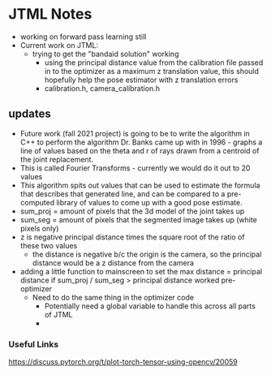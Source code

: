 # JTML Notes
- working on forward pass learning still
- Current work on JTML: 
	- trying to get the "bandaid solution" working
		- using the principal distance value from the calibration file passed in to the optimizer as a maximum z translation value, this should hopefully help the pose estimator with z translation errors
		- calibration.h, camera_calibration.h

## updates
- Future work (fall 2021 project) is going to be to write the algorithm in C++ to perform the algorithm Dr. Banks came up with in 1996 - graphs a line of values based on the theta and r of rays drawn from a centroid of the joint replacement.
- This is called Fourier Transforms - currently we would do it out to 20 values
- This algorithm spits out values that can be used to estimate the formula that describes that generated line, and can be compared to a pre-computed library of values to come up with a good pose estimate.
- sum_proj = amount of pixels that the 3d model of the joint takes up
- sum_seg = amount of pixels that the segmented image takes up (white pixels only)
- z is negative principal distance times the square root of the ratio of these two values
	- the distance is negative b/c the origin is the camera, so the principal distance would be a z distance from the camera
- adding a little function to mainscreen to set the max distance = principal distance if sum_proj / sum_seg > principal distance worked pre-optimizer
	- Need to do the same thing in the optimizer code
		- Potentially need a global variable to handle this across all parts of JTML
		- 

### Useful Links
https://discuss.pytorch.org/t/plot-torch-tensor-using-opencv/20059
